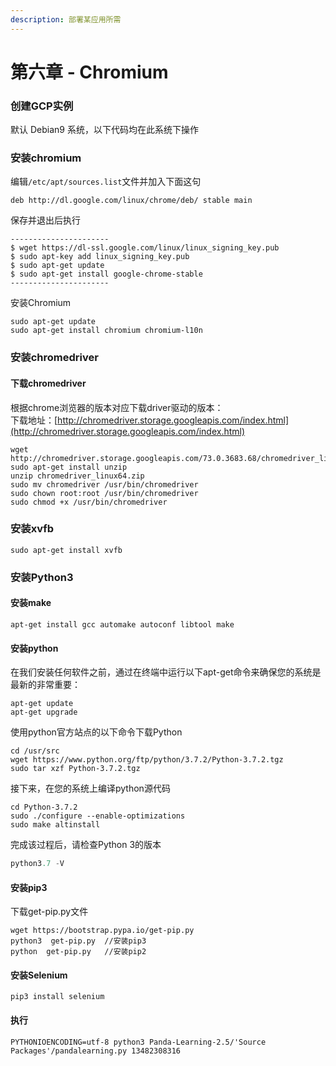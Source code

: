 ```yaml
---
description: 部署某应用所需
---
```


# 第六章 - Chromium

### 创建GCP实例

默认 Debian9 系统，以下代码均在此系统下操作 

### 安装chromium

 编辑`/etc/apt/sources.list`文件并加入下面这句

```text
deb http://dl.google.com/linux/chrome/deb/ stable main
```

保存并退出后执行

```text
----------------------
$ wget https://dl-ssl.google.com/linux/linux_signing_key.pub
$ sudo apt-key add linux_signing_key.pub
$ sudo apt-get update
$ sudo apt-get install google-chrome-stable
----------------------
```

安装Chromium

```text
sudo apt-get update 
sudo apt-get install chromium chromium-l10n
```

### 安装chromedriver

#### 下载chromedriver

根据chrome浏览器的版本对应下载driver驱动的版本：   
下载地址：[http://chromedriver.storage.googleapis.com/index.html](http://chromedriver.storage.googleapis.com/index.html)

```text
wget http://chromedriver.storage.googleapis.com/73.0.3683.68/chromedriver_linux64.zip
sudo apt-get install unzip
unzip chromedriver_linux64.zip
sudo mv chromedriver /usr/bin/chromedriver
sudo chown root:root /usr/bin/chromedriver
sudo chmod +x /usr/bin/chromedriver
```

### 安装xvfb

```text
sudo apt-get install xvfb
```

### 安装Python3

#### 安装make

```text
apt-get install gcc automake autoconf libtool make
```

#### 安装python

在我们安装任何软件之前，通过在终端中运行以下apt-get命令来确保您的系统是最新的非常重要：

```text
apt-get update
apt-get upgrade
```

使用python官方站点的以下命令下载Python

```text
cd /usr/src
wget https://www.python.org/ftp/python/3.7.2/Python-3.7.2.tgz
sudo tar xzf Python-3.7.2.tgz
```

接下来，在您的系统上编译python源代码

```text
cd Python-3.7.2
sudo ./configure --enable-optimizations
sudo make altinstall
```

完成该过程后，请检查Python 3的版本

```python
python3.7 -V
```

#### 安装pip3

下载get-pip.py文件

```text
wget https://bootstrap.pypa.io/get-pip.py
python3  get-pip.py  //安装pip3
python  get-pip.py   //安装pip2
```

#### 安装Selenium

```text
pip3 install selenium
```

#### 执行

```text
PYTHONIOENCODING=utf-8 python3 Panda-Learning-2.5/'Source Packages'/pandalearning.py 13482308316
```










